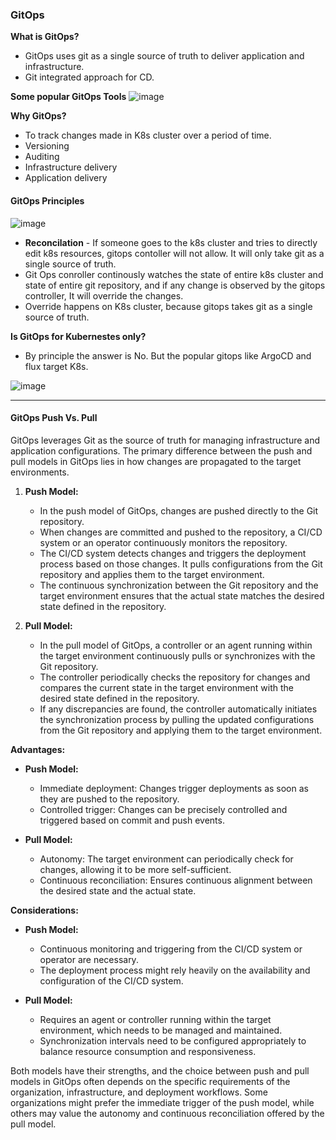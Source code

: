 ### GitOps 

**What is GitOps?**

- GitOps uses git as a single source of truth to deliver application and infrastructure.
- Git integrated approach for CD.


**Some popular GitOps Tools**
![image](https://github.com/muppin/mastering-DevOps/assets/56094875/741fdec4-6066-4a56-b5c8-575ba0f57700)


**Why GitOps?**

- To track changes made in K8s cluster over a period of time.
- Versioning
- Auditing
- Infrastructure delivery
- Application delivery


#### GitOps Principles

![image](https://github.com/muppin/mastering-DevOps/assets/56094875/0f6492e6-b1af-42b5-87ec-5c7770a87050)


- **Reconcilation** - If someone goes to the k8s cluster and tries to directly edit k8s resources, gitops contoller will not allow. It will only take git as a single source of truth.
- Git Ops conroller continously watches the state of entire k8s cluster and state of entire git repository, and if any change is observed by the gitops controller, It will override the changes.
- Override happens on K8s cluster, because gitops takes git as a single source of truth.


**Is GitOps for Kubernestes only?**
- By principle the answer is No. But the popular gitops like ArgoCD and flux target K8s.


![image](https://github.com/muppin/mastering-DevOps/assets/56094875/1e1471ac-76da-4c6e-90a6-31f8538a45f5)

__________________________________________________________________________________________________________________________________________________________________________________________

#### GitOps Push Vs. Pull

GitOps leverages Git as the source of truth for managing infrastructure and application configurations. The primary difference between the push and pull models in GitOps lies in how changes are propagated to the target environments.

1. **Push Model:**
   - In the push model of GitOps, changes are pushed directly to the Git repository.
   - When changes are committed and pushed to the repository, a CI/CD system or an operator continuously monitors the repository.
   - The CI/CD system detects changes and triggers the deployment process based on those changes. It pulls configurations from the Git repository and applies them to the target environment.
   - The continuous synchronization between the Git repository and the target environment ensures that the actual state matches the desired state defined in the repository.

2. **Pull Model:**
   - In the pull model of GitOps, a controller or an agent running within the target environment continuously pulls or synchronizes with the Git repository.
   - The controller periodically checks the repository for changes and compares the current state in the target environment with the desired state defined in the repository.
   - If any discrepancies are found, the controller automatically initiates the synchronization process by pulling the updated configurations from the Git repository and applying them to the target environment.

**Advantages:**

- **Push Model:**
  - Immediate deployment: Changes trigger deployments as soon as they are pushed to the repository.
  - Controlled trigger: Changes can be precisely controlled and triggered based on commit and push events.

- **Pull Model:**
  - Autonomy: The target environment can periodically check for changes, allowing it to be more self-sufficient.
  - Continuous reconciliation: Ensures continuous alignment between the desired state and the actual state.

**Considerations:**

- **Push Model:**
  - Continuous monitoring and triggering from the CI/CD system or operator are necessary.
  - The deployment process might rely heavily on the availability and configuration of the CI/CD system.

- **Pull Model:**
  - Requires an agent or controller running within the target environment, which needs to be managed and maintained.
  - Synchronization intervals need to be configured appropriately to balance resource consumption and responsiveness.

Both models have their strengths, and the choice between push and pull models in GitOps often depends on the specific requirements of the organization, infrastructure, and deployment workflows. Some organizations might prefer the immediate trigger of the push model, while others may value the autonomy and continuous reconciliation offered by the pull model.


